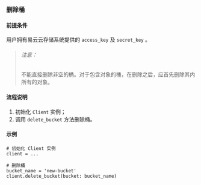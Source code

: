 ### 删除桶
#### 前提条件
用户拥有易云云存储系统提供的 `access_key` 及 `secret_key` 。
> ###### 注意：
> 不能直接删除非空的桶。对于包含对象的桶，在删除之后，应首先删除其内所有的对象。

#### 流程说明
1. 初始化 `Client` 实例；
2. 调用 `delete_bucket` 方法删除桶。

#### 示例
```
# 初始化 Client 实例
client = ...

# 删除桶
bucket_name = 'new-bucket'
client.delete_bucket(bucket: bucket_name)
```
